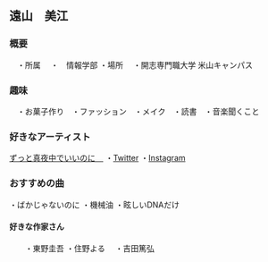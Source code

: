 ## 遠山　美江　

### 概要
　・所属
 　・　情報学部
 ・場所
 　・開志専門職大学 米山キャンパス
  
### 趣味
　・お菓子作り　・ファッション　・メイク　・読書　・音楽聞くこと

### 好きなアーティスト
[ずっと真夜中でいいのに　](https://zutomayo.net/) 
    ・[Twitter](https://twitter.com/zutomayo?ref_src=twsrc%5Egoogle%7Ctwcamp%5Eserp%7Ctwgr%5Eauthor)
    ・[Instagram](https://www.instagram.com/zutomayo/?hl=ja)

### おすすめの曲

   ・ばかじゃないのに
   ・機械油
   ・眩しいDNAだけ
   
   
#### 好きな作家さん
　　・東野圭吾
  ・住野よる
  　・吉田篤弘


